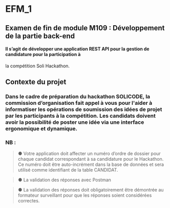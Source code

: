 # EFM_1
## Examen de fin de module M109 : Développement de la partie back-end
#### Il s’agit de développer une application REST API pour la gestion de candidature pour la participation à
la compétition Soli Hackathon.

## Contexte du projet
### Dans le cadre de préparation du hackathon SOLICODE, la commission d’organisation fait appel à vous pour l'aider à informatiser les opérations de soumission des idées de projet par les participants à la compétition. Les candidats doivent avoir la possibilité de poster une idée via une interface ergonomique et dynamique.

### NB :
> ● Votre application doit affecter un numéro d’ordre de dossier pour chaque candidat correspondant à sa candidature pour le Hackathon. Ce numéro doit être auto-incrément dans la base de données et sera utilisé comme identifiant de la table CANDIDAT.

> ● La validation des réponses avec Postman

> ● La validation des réponses doit obligatoirement être démontrée au formateur surveillant pour que les réponses soient considérées correctes.
